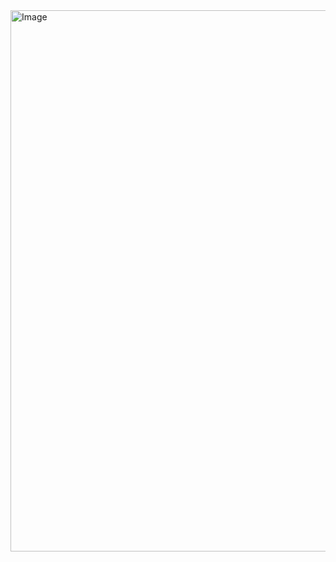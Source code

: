 <img width="2033" height="866" alt="Image" src="https://github.com/user-attachments/assets/cd3a2dd7-3d7e-46d4-b1f0-29c3dce71b44" />
